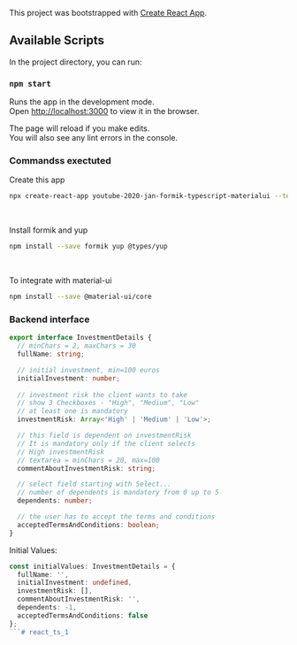 This project was bootstrapped with [Create React App](https://github.com/facebook/create-react-app).

## Available Scripts

In the project directory, you can run:

### `npm start`

Runs the app in the development mode.<br />
Open [http://localhost:3000](http://localhost:3000) to view it in the browser.

The page will reload if you make edits.<br />
You will also see any lint errors in the console.

### Commandss exectuted

Create this app

```sh
npx create-react-app youtube-2020-jan-formik-typescript-materialui --template typescript
```

<br />

Install formik and yup

```sh
npm install --save formik yup @types/yup
```

<br />

To integrate with material-ui

```sh
npm install --save @material-ui/core
```

### Backend interface

```ts
export interface InvestmentDetails {
  // minChars = 2, maxChars = 30
  fullName: string;

  // initial investment, min=100 euros
  initialInvestment: number;
  
  // investment risk the client wants to take
  // show 3 Checkboxes - "High", "Medium", "Low"
  // at least one is mandatory
  investmentRisk: Array<'High' | 'Medium' | 'Low'>;

  // this field is dependent on investmentRisk
  // It is mandatory only if the client selects
  // High investmentRisk
  // textarea = minChars = 20, max=100
  commentAboutInvestmentRisk: string;

  // select field starting with Select...
  // number of dependents is mandatory from 0 up to 5
  dependents: number;

  // the user has to accept the terms and conditions
  acceptedTermsAndConditions: boolean;
}
```

Initial Values:
```ts
const initialValues: InvestmentDetails = {
  fullName: '',
  initialInvestment: undefined,
  investmentRisk: [],
  commentAboutInvestmentRisk: '',
  dependents: -1,
  acceptedTermsAndConditions: false
};
```# react_ts_1
